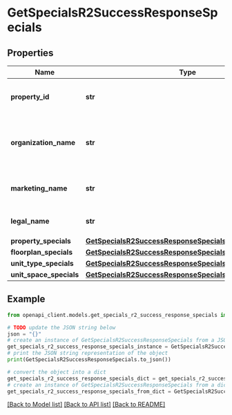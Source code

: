 # GetSpecialsR2SuccessResponseSpecials


## Properties

Name | Type | Description | Notes
------------ | ------------- | ------------- | -------------
**property_id** | **str** | The unique identifier for the property. | 
**organization_name** | **str** | The name of the organization associated with the property. | 
**marketing_name** | **str** | The marketing name of the property. | 
**legal_name** | **str** | The legal name of the property. | 
**property_specials** | [**GetSpecialsR2SuccessResponseSpecialsPropertySpecials**](GetSpecialsR2SuccessResponseSpecialsPropertySpecials.md) |  | 
**floorplan_specials** | [**GetSpecialsR2SuccessResponseSpecialsFloorplanSpecials**](GetSpecialsR2SuccessResponseSpecialsFloorplanSpecials.md) |  | 
**unit_type_specials** | [**GetSpecialsR2SuccessResponseSpecialsUnitTypeSpecials**](GetSpecialsR2SuccessResponseSpecialsUnitTypeSpecials.md) |  | 
**unit_space_specials** | [**GetSpecialsR2SuccessResponseSpecialsUnitSpaceSpecials**](GetSpecialsR2SuccessResponseSpecialsUnitSpaceSpecials.md) |  | 

## Example

```python
from openapi_client.models.get_specials_r2_success_response_specials import GetSpecialsR2SuccessResponseSpecials

# TODO update the JSON string below
json = "{}"
# create an instance of GetSpecialsR2SuccessResponseSpecials from a JSON string
get_specials_r2_success_response_specials_instance = GetSpecialsR2SuccessResponseSpecials.from_json(json)
# print the JSON string representation of the object
print(GetSpecialsR2SuccessResponseSpecials.to_json())

# convert the object into a dict
get_specials_r2_success_response_specials_dict = get_specials_r2_success_response_specials_instance.to_dict()
# create an instance of GetSpecialsR2SuccessResponseSpecials from a dict
get_specials_r2_success_response_specials_from_dict = GetSpecialsR2SuccessResponseSpecials.from_dict(get_specials_r2_success_response_specials_dict)
```
[[Back to Model list]](../README.md#documentation-for-models) [[Back to API list]](../README.md#documentation-for-api-endpoints) [[Back to README]](../README.md)


